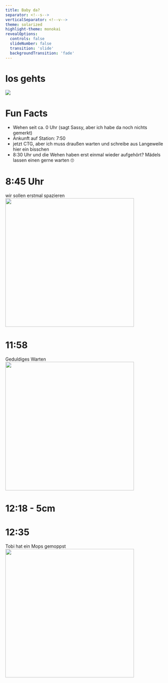 ```yaml
---
title: Baby da?
separator: <!--s-->
verticalSeparator: <!--v-->
theme: solarized
highlight-theme: monokai
revealOptions:
  controls: false
  slideNumber: false
  transition: 'slide'
  backgroundTransition: 'fade'
---
```


# los gehts
![](https://i.giphy.com/AazbFyRAiYlry.webp)

<!--s-->
# Fun Facts

* Wehen seit ca. 0 Uhr (sagt Sassy, aber ich habe da noch nichts gemerkt)
* Ankunft auf Station: 7:50
* jetzt CTG, aber ich muss draußen warten und schreibe aus Langeweile hier ein bisschen
* 8:30 Uhr und die Wehen haben erst einmal wieder aufgehört? Mädels lassen einen gerne warten 🙄

<!--s-->
# 8:45 Uhr

wir sollen erstmal spazieren
<br />
<img src="https://lh3.googleusercontent.com/pw/ABLVV86md-yfjELvJQ0bSuuAllnQevykfFGlyCbQm5FaHYIWvmSuMQsGRIoHiz-z8fc8s2A6rmc4VyGwkx5DnbIBbO2e7lBOH8evSWZSUcJ-eDl1DBmAIdbXxG4Ty6vKAV3Ko2IZMdX1MJM6LIYYy8elDgxuqg=w1080-h810-s-no-gm" width="400px"/>

<!--s-->
# 11:58
Geduldiges Warten
<br />
<img src="https://lh3.googleusercontent.com/pw/ABLVV85MHfpw-4NJeA4ggTE6oEbMlXZGyAtPixvwtSpzIBVPv2zNrrmiRvw0Thd7RMUasxBqGznRr1i3ZITwAhB4gzVP1D3O-GmOV0C0SMpfCGHg_VdkKzejsHdSaVoDhMy7NM7JGjXVhYfzjShlTzyz7lujJQ=w1080-h810-s-no-gm" width="400px"/>

<!--s-->
# 12:18 - 5cm

<!--s-->
# 12:35
Tobi hat ein Mops gemoppst
<br />
<img src="https://lh3.googleusercontent.com/pw/ABLVV85LEG6px0pN2ITIzc2yn2NpTRvvM21zc40F6OiMVpxFXMlUcgVJO1H1XyqzXUr_ehsND89TjzYArVUOr0136AWjq70mDbTk-n1dslO9vWyFXnqYumhsDoZLJ5fIBq6rNyGP70RnWsmrHO0ExXgXMG_TMA=w1080-h810-s-no-gm" width="400px"/>